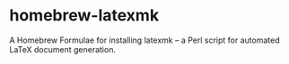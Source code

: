 # homebrew-latexmk
A Homebrew Formulae for installing latexmk – a Perl script for automated LaTeX document generation.
